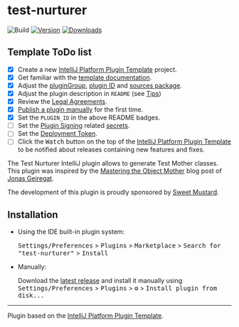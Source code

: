 # test-nurturer

![Build](https://github.com/wimdeblauwe/test-nurturer/workflows/Build/badge.svg)
[![Version](https://img.shields.io/jetbrains/plugin/v/PLUGIN_ID.svg)](https://plugins.jetbrains.com/plugin/23056-test-nurturer)
[![Downloads](https://img.shields.io/jetbrains/plugin/d/PLUGIN_ID.svg)](https://plugins.jetbrains.com/plugin/23056-test-nurturer)

## Template ToDo list
- [x] Create a new [IntelliJ Platform Plugin Template][template] project.
- [x] Get familiar with the [template documentation][template].
- [x] Adjust the [pluginGroup](./gradle.properties), [plugin ID](./src/main/resources/META-INF/plugin.xml) and [sources package](./src/main/kotlin).
- [x] Adjust the plugin description in `README` (see [Tips][docs:plugin-description])
- [x] Review
  the [Legal Agreements](https://plugins.jetbrains.com/docs/marketplace/legal-agreements.html?from=IJPluginTemplate).
- [x] [Publish a plugin manually](https://plugins.jetbrains.com/docs/intellij/publishing-plugin.html?from=IJPluginTemplate)
  for the first time.
- [x] Set the `PLUGIN_ID` in the above README badges.
- [ ] Set the [Plugin Signing](https://plugins.jetbrains.com/docs/intellij/plugin-signing.html?from=IJPluginTemplate) related [secrets](https://github.com/JetBrains/intellij-platform-plugin-template#environment-variables).
- [ ] Set the [Deployment Token](https://plugins.jetbrains.com/docs/marketplace/plugin-upload.html?from=IJPluginTemplate).
- [ ] Click the <kbd>Watch</kbd> button on the top of the [IntelliJ Platform Plugin Template][template] to be notified about releases containing new features and fixes.

<!-- Plugin description -->
The Test Nurturer IntelliJ plugin allows to generate Test Mother classes.
This plugin was inspired by the [Mastering the Object Mother](https://jonasg.io/posts/object-mother/) blog post of [Jonas Geiregat](https://jonasg.io/).

The development of this plugin is proudly sponsored by [Sweet Mustard](https://www.sweetmustard.be/).
<!-- Plugin description end -->

## Installation

- Using the IDE built-in plugin system:
  
  <kbd>Settings/Preferences</kbd> > <kbd>Plugins</kbd> > <kbd>Marketplace</kbd> > <kbd>Search for "test-nurturer"</kbd> >
  <kbd>Install</kbd>
  
- Manually:

  Download the [latest release](https://github.com/sweetmustard/test-nurturer/releases/latest) and
  install it manually using
  <kbd>Settings/Preferences</kbd> > <kbd>Plugins</kbd> > <kbd>⚙️</kbd> > <kbd>Install plugin from disk...</kbd>


---
Plugin based on the [IntelliJ Platform Plugin Template][template].

[template]: https://github.com/JetBrains/intellij-platform-plugin-template
[docs:plugin-description]: https://plugins.jetbrains.com/docs/intellij/plugin-user-experience.html#plugin-description-and-presentation
